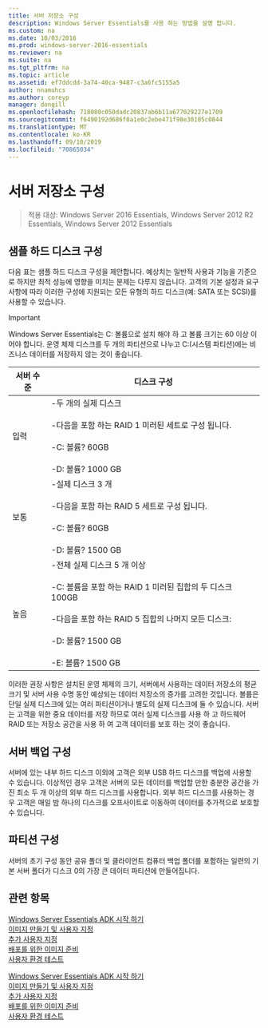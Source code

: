 ```yaml
---
title: 서버 저장소 구성
description: Windows Server Essentials를 사용 하는 방법을 설명 합니다.
ms.custom: na
ms.date: 10/03/2016
ms.prod: windows-server-2016-essentials
ms.reviewer: na
ms.suite: na
ms.tgt_pltfrm: na
ms.topic: article
ms.assetid: ef7ddcdd-3a74-40ca-9487-c3a6fc5155a5
author: nnamuhcs
ms.author: coreyp
manager: dongill
ms.openlocfilehash: 718080c050dadc20837ab6b11a677029227e1709
ms.sourcegitcommit: f6490192d686f0a1e0c2ebe471f98e30105c0844
ms.translationtype: MT
ms.contentlocale: ko-KR
ms.lasthandoff: 09/10/2019
ms.locfileid: "70865034"
---
```

# <a name="configure-server-storage"></a>서버 저장소 구성

>적용 대상: Windows Server 2016 Essentials, Windows Server 2012 R2 Essentials, Windows Server 2012 Essentials

## <a name="sample-hard-disk-configurations"></a>샘플 하드 디스크 구성  
 다음 표는 샘플 하드 디스크 구성을 제안합니다. 예상치는 일반적 사용과 기능을 기준으로 하지만 최적 성능에 영향을 미치는 문제는 다루지 않습니다. 고객의 기본 설정과 요구 사항에 따라 이러한 구성에 지원되는 모든 유형의 하드 디스크(예: SATA 또는 SCSI)를 사용할 수 있습니다.  
  
> [!IMPORTANT]
>   Windows Server Essentials는 C: 볼륨으로 설치 해야 하 고 볼륨 크기는 60 이상 이어야 합니다. 운영 체제 디스크를 두 개의 파티션으로 나누고 C:(시스템 파티션)에는 비즈니스 데이터를 저장하지 않는 것이 좋습니다.  
  
|서버 수준|디스크 구성|  
|------------------|------------------------|  
|입력|-두 개의 실제 디스크<br /><br /> -다음을 포함 하는 RAID 1 미러된 세트로 구성 됩니다.<br /><br /> -C: 볼륨? 60GB<br /><br /> -D: 볼륨? 1000 GB|  
|보통|-실제 디스크 3 개<br /><br /> -다음을 포함 하는 RAID 5 세트로 구성 됩니다.<br /><br /> -C: 볼륨? 60GB<br /><br /> -D: 볼륨? 1500 GB|  
|높음|-전체 실제 디스크 5 개 이상<br /><br /> -C: 볼륨을 포함 하는 RAID 1 미러된 집합의 두 디스크 100GB<br /><br /> -다음을 포함 하는 RAID 5 집합의 나머지 모든 디스크:<br /><br /> -D: 볼륨? 1500 GB<br /><br /> -E: 볼륨? 1500 GB|  
  
 이러한 권장 사항은 설치된 운영 체제의 크기, 서버에서 사용하는 데이터 저장소의 평균 크기 및 서버 사용 수명 동안 예상되는 데이터 저장소의 증가를 고려한 것입니다. 볼륨은 단일 실제 디스크에 있는 여러 파티션이거나 별도의 실제 디스크에 둘 수 있습니다. 서버는 고객을 위한 중요 데이터를 저장 하므로 여러 실제 디스크를 사용 하 고 하드웨어 RAID 또는 저장소 공간을 사용 하 여 고객 데이터를 보호 하는 것이 좋습니다.  
  
## <a name="configuring-your-server-backup"></a>서버 백업 구성  
 서버에 있는 내부 하드 디스크 이외에 고객은 외부 USB 하드 디스크를 백업에 사용할 수 있습니다. 이상적인 경우 고객은 서버의 모든 데이터를 백업할 만한 충분한 공간을 가진 최소 두 개 이상의 외부 하드 디스크를 사용합니다. 외부 하드 디스크를 사용하는 경우 고객은 매일 밤 하나의 디스크를 오프사이트로 이동하여 데이터를 추가적으로 보호할 수 있습니다.  
  
## <a name="partition-configuration"></a>파티션 구성  
 서버의 초기 구성 동안 공유 폴더 및 클라이언트 컴퓨터 백업 폴더를 포함하는 일련의 기본 서버 폴더가 디스크 0의 가장 큰 데이터 파티션에 만들어집니다.  
  
## <a name="see-also"></a>관련 항목  

 [Windows Server Essentials ADK 시작 하기](Getting-Started-with-the-Windows-Server-Essentials-ADK.md)   
 [이미지 만들기 및 사용자 지정](Creating-and-Customizing-the-Image.md)   
 [추가 사용자 지정](Additional-Customizations.md)   
 [배포를 위한 이미지 준비](Preparing-the-Image-for-Deployment.md)   
 [사용자 환경 테스트](Testing-the-Customer-Experience.md)

 [Windows Server Essentials ADK 시작 하기](../install/Getting-Started-with-the-Windows-Server-Essentials-ADK.md)   
 [이미지 만들기 및 사용자 지정](../install/Creating-and-Customizing-the-Image.md)   
 [추가 사용자 지정](../install/Additional-Customizations.md)   
 [배포를 위한 이미지 준비](../install/Preparing-the-Image-for-Deployment.md)   
 [사용자 환경 테스트](../install/Testing-the-Customer-Experience.md)


